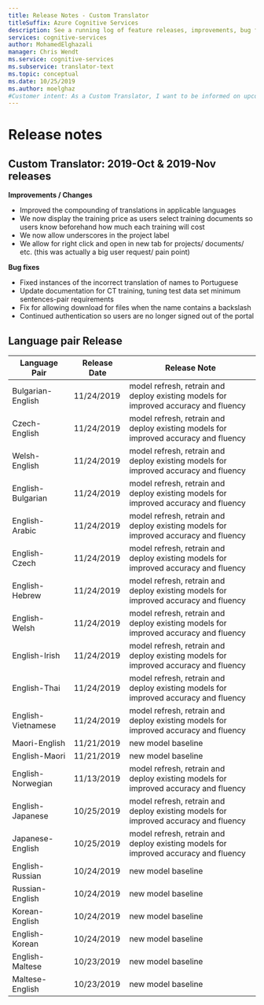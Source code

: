 ```yaml
---
title: Release Notes - Custom Translator
titleSuffix: Azure Cognitive Services
description: See a running log of feature releases, improvements, bug fixes, and known issues for the Custom Translator.
services: cognitive-services
author: MohamedElghazali
manager: Chris Wendt
ms.service: cognitive-services
ms.subservice: translator-text
ms.topic: conceptual
ms.date: 10/25/2019
ms.author: moelghaz
#Customer intent: As a Custom Translator, I want to be informed on upcoming new features, bug fixes,
---
```


# Release notes

## Custom Translator: 2019-Oct & 2019-Nov releases

**Improvements / Changes**
* Improved the compounding of translations in applicable languages
*	We now display the training price as users select training documents so users know beforehand how much each training will cost
*	We now allow underscores in the project label 
*	We allow for right click and open in new tab for projects/ documents/ etc. (this was actually a big user request/ pain point)

**Bug fixes**
*	Fixed instances of the incorrect translation of names to Portuguese
*	Update documentation for CT training, tuning test data set minimum sentences-pair requirements 
*	Fix for allowing download for files when the name contains a backslash
*	Continued authentication so users are no longer signed out of the portal

## Language pair Release

| Language Pair |	Release Date |	Release Note	|
|---------------|--------------|----------------------|
| Bulgarian-English	| 11/24/2019	| model refresh, retrain and deploy existing models for improved accuracy and fluency	|
| Czech-English	| 11/24/2019	| model refresh, retrain and deploy existing models for improved accuracy and fluency	|
| Welsh-English	| 11/24/2019	| model refresh, retrain and deploy existing models for improved accuracy and fluency	|
| English-Bulgarian	| 11/24/2019	| model refresh, retrain and deploy existing models for improved accuracy and fluency	|
| English-Arabic	| 11/24/2019	| model refresh, retrain and deploy existing models for improved accuracy and fluency	|
| English-Czech	| 11/24/2019	| model refresh, retrain and deploy existing models for improved accuracy and fluency	|
| English-Hebrew	| 11/24/2019	| model refresh, retrain and deploy existing models for improved accuracy and fluency	|
| English-Welsh	| 11/24/2019	| model refresh, retrain and deploy existing models for improved accuracy and fluency	|
| English-Irish	| 11/24/2019	| model refresh, retrain and deploy existing models for improved accuracy and fluency	|
| English-Thai	| 11/24/2019	| model refresh, retrain and deploy existing models for improved accuracy and fluency	|
| English-Vietnamese	| 11/24/2019	| model refresh, retrain and deploy existing models for improved accuracy and fluency	|
| Maori-English | 11/21/2019 | new model baseline |
| English-Maori | 11/21/2019 | new model baseline |
| English-Norwegian| 	11/13/2019	| model refresh, retrain and deploy existing models for improved accuracy and fluency	|
| English-Japanese	| 10/25/2019	| model refresh, retrain and deploy existing models for improved accuracy and fluency	| 	
| Japanese-English	| 10/25/2019	| model refresh, retrain and deploy existing models for improved accuracy and fluency	|	
| English-Russian	| 	10/24/2019	| new model baseline	| 	 
| Russian-English	| 	10/24/2019	| new model baseline	| 	 
| Korean-English	| 	10/24/2019	| new model baseline	| 	 
| English-Korean	| 	10/24/2019	| new model baseline	| 	
| English-Maltese	| 	10/23/2019	| new model baseline	| 	 
| Maltese-English	| 	10/23/2019	| new model baseline	| 	
